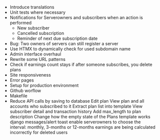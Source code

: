 - Introduce translations
- Unit tests where necessary
- Notifications for Serverowners and subscribers when an action is performed
    - New subscriber
    - Cancelled subscription
    - Reminder of next due subscription date
- Bug: Two owners of servers can still register a server
- Use HTMX to dynamically check for used subdomain name
- Admin interface overhaul
- Rewrite some URL patterns
- Check if earnings count stays if after someone subscribes, you delete plans
- Site responsiveness
- Error pages
- Setup for production environment
- Github worflow
- Makefile
- Reduce API calls by saving to database
Edit plan
View plan and all accounts who subscribed to it
Extract plan list into template
View subscriber detail and transaction history
Add max_length to plan description
Change how the empty state of the Plans template works
django messages/alert toast
enable serverowners to choose the interval: monthly, 3-months or 12-months
earnings are being calculated incorrectly for deleted users